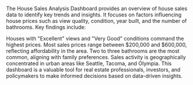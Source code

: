 The House Sales Analysis Dashboard provides an overview of house sales data to identify key trends and insights. It focuses on factors influencing house prices such as view quality, condition, year built, and the number of bathrooms. Key findings include:

Houses with "Excellent" views and "Very Good" conditions command the highest prices.
Most sales prices range between $200,000 and $600,000, reflecting affordability in the area.
Two to three bathrooms are the most common, aligning with family preferences.
Sales activity is geographically concentrated in urban areas like Seattle, Tacoma, and Olympia.
This dashboard is a valuable tool for real estate professionals, investors, and policymakers to make informed decisions based on data-driven insights.
